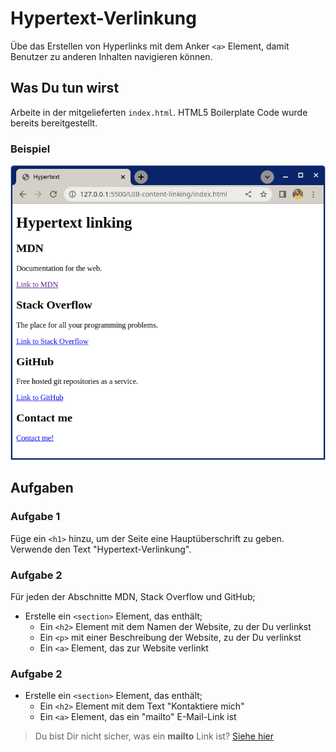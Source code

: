 # Hypertext-Verlinkung

Übe das Erstellen von Hyperlinks mit dem Anker `<a>` Element, damit Benutzer zu anderen Inhalten navigieren können.

## Was Du tun wirst

Arbeite in der mitgelieferten `index.html`. HTML5 Boilerplate Code wurde bereits bereitgestellt.

### Beispiel

![Screenshot des erwarteten Ergebnisses](./reference.png)

## Aufgaben

### Aufgabe 1

Füge ein `<h1>` hinzu, um der Seite eine Hauptüberschrift zu geben. Verwende den Text "Hypertext-Verlinkung".

### Aufgabe 2

Für jeden der Abschnitte MDN, Stack Overflow und GitHub;

- Erstelle ein `<section>` Element, das enthält;
  - Ein `<h2>` Element mit dem Namen der Website, zu der Du verlinkst
  - Ein `<p>` mit einer Beschreibung der Website, zu der Du verlinkst
  - Ein `<a>` Element, das zur Website verlinkt

### Aufgabe 2

- Erstelle ein `<section>` Element, das enthält;
  - Ein `<h2>` Element mit dem Text "Kontaktiere mich"
  - Ein `<a>` Element, das ein "mailto" E-Mail-Link ist

> Du bist Dir nicht sicher, was ein **mailto** Link ist? [Siehe hier](https://developer.mozilla.org/en-US/docs/Learn/HTML/Introduction_to_HTML/Creating_hyperlinks#email_links)